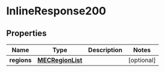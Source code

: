 
# InlineResponse200

## Properties
Name | Type | Description | Notes
------------ | ------------- | ------------- | -------------
**regions** | [**MECRegionList**](MECRegionList.md) |  |  [optional]



